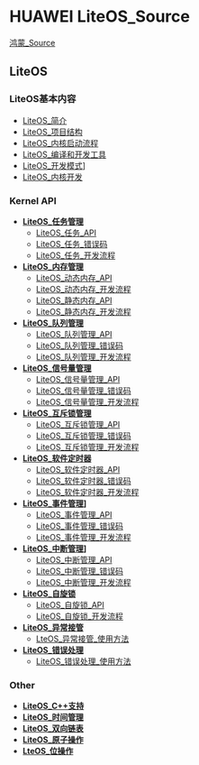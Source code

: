 # HUAWEI LiteOS_Source
[鸿蒙_Source](../../HarmonyOS/鸿蒙_Source.md)
## LiteOS
### LiteOS基本内容
+ [LiteOS_简介](LiteOS_简介.md)  
+ [LiteOS_项目结构](LiteOS_项目结构.md)  
+ [LiteOS_内核启动流程](LiteOS_内核启动流程.md)  
+ [LiteOS_编译和开发工具](LiteOS_编译和开发工具.md)  
+ [LiteOS_开发模式](LiteOS_开发模式.md)]  
+ [LiteOS_内核开发](LiteOS_内核开发.md)  

### Kernel API
+ **[LiteOS_任务管理](LiteOS_任务管理.md)**
	+ [LiteOS_任务_API](LiteOS_任务_API.md)
	+ [LiteOS\_任务\_错误码](LiteOS_任务_错误码.md)
	+ [LiteOS\_任务\_开发流程](LiteOS_任务_开发流程.md)
+ **[LiteOS_内存管理](LiteOS_内存管理.md)**
	+ [LiteOS_动态内存_API](LiteOS_动态内存_API.md)
	+ [LiteOS_动态内存_开发流程](LiteOS_动态内存_开发流程.md)
	+ [LiteOS_静态内存_API](LiteOS_静态内存_API.md)
	+ [LiteOS_静态内存_开发流程](LiteOS_静态内存_开发流程.md)
+ **[LiteOS_队列管理](LiteOS_队列管理.md)**
	+ [LiteOS_队列管理_API](LiteOS_队列管理_API.md)
	+ [LiteOS_队列管理_错误码](LiteOS_队列管理_错误码.md)
	+ [LiteOS_队列管理_开发流程](LiteOS_队列管理_开发流程.md)
+ **[LiteOS_信号量管理](LiteOS_信号量管理.md)**
	+ [LiteOS_信号量管理_API](LiteOS_信号量管理_API.md)
	+ [LiteOS_信号量管理_错误码](LiteOS_信号量管理_错误码.md)
	+ [LiteOS_信号量管理_开发流程](LiteOS_信号量管理_开发流程.md)
+ **[LiteOS_互斥锁管理](LiteOS_互斥锁管理.md)**
	+ [LiteOS_互斥锁管理_API](LiteOS_互斥锁管理_API.md)
	+ [LiteOS_互斥锁管理_错误码](LiteOS_互斥锁管理_错误码.md)
	+ [LiteOS_互斥锁管理_开发流程](LiteOS_互斥锁管理_开发流程.md)
+ **[LiteOS_软件定时器](LiteOS_软件定时器.md)**
	+ [LiteOS_软件定时器_API](LiteOS_软件定时器_API.md)
	+ [LiteOS_软件定时器_错误码](LiteOS_软件定时器_错误码.md)
	+ [LiteOS_软件定时器_开发流程](LiteOS_软件定时器_开发流程.md)
+ **[LiteOS_事件管理](LiteOS_事件管理.md)]**
	+ [LiteOS_事件管理_API](LiteOS_事件管理_API.md)
	+ [LiteOS\_事件管理\_错误码](LiteOS_事件管理_错误码.md)
	+ [LiteOS_事件管理_开发流程](LiteOS_事件管理_开发流程.md)
+ **[LiteOS_中断管理](LiteOS_中断管理.md)]**
	+ [LiteOS\_中断管理\_API](LiteOS_中断管理_API.md)
	+ [LiteOS\_中断管理\_错误码](LiteOS_中断管理_错误码.md)
	+ [LiteOS_中断管理_开发流程](LiteOS_中断管理_开发流程.md)
+ **[LiteOS_自旋锁](LiteOS_自旋锁.md)**
	+ [LiteOS_自旋锁_API](LiteOS_自旋锁_API.md)
	+ [LiteOS\_自旋锁\_开发流程](LiteOS_自旋锁_开发流程.md)
+ **[LiteOS_异常接管](LiteOS_异常接管.md)**
	+ [LteOS\_异常接管\_使用方法](LteOS_异常接管_使用方法.md)
+ **[LiteOS_错误处理](LiteOS_错误处理.md)**
	+ [LiteOS\_错误处理\_使用方法](LiteOS_错误处理_使用方法.md)

### Other
+ **[LiteOS_C++支持](LiteOS_C++支持.md)**
+ **[LiteOS_时间管理](LiteOS_时间管理.md)**
+ **[LiteOS_双向链表](LiteOS_双向链表.md)**
+ **[LiteOS_原子操作](LiteOS_原子操作.md)**
+ **[LteOS_位操作](LteOS_位操作.md)**